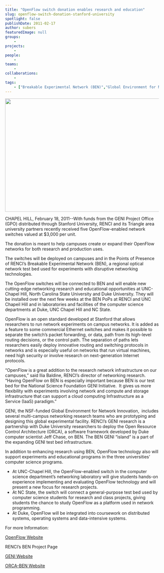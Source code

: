 ```yaml
---
title: "OpenFlow switch donation enables research and education"
slug: openflow-switch-donation-stanford-university
spotlight: false
publishDate: 2011-02-17
author: subers
featuredImage: null
groups:
    - 
projects:
    - 
people:
    - 
teams: 
    - 
collaborations:
    - 
tags:
    - ["Breakable Experimental Network (BEN)","Global Environment for Network Innovations (GENI)","Open Resource Control Architecture (ORCA)","OpenFlow"]
---
```

<p><img class="alignnone size-full wp-image-6759" title="OpenFlow Switch" src="http://www.renci.org/wp-content/uploads/2011/02/UNC-CS-Story.jpg" alt="" width="630" height="370" /></p>

<p>CHAPEL HILL, February 18, 2011--With funds from the GENI Project Office (GPO) distributed through Stanford University, RENCI and its Triangle area university partners recently received five OpenFlow-enabled network switches valued at $3,000 per unit.<!--more--></p>

<p>The donation is meant to help campuses create or expand their OpenFlow networks for both research and production uses.</p>

<p>The switches will be deployed on campuses and in the Points of Presence of RENCI’s Breakable Experimental Network (BEN), a regional optical network test bed used for experiments with disruptive networking technologies.</p>

<p>The OpenFlow switches will be connected to BEN and will enable new cutting-edge networking research and educational opportunities at UNC-Chapel Hill, North Carolina State University and Duke University. They will be installed over the next few weeks at the BEN PoPs at RENCI and UNC Chapeil Hill and in laboratories and facilities of the computer science departments at Duke, UNC Chapel Hill and NC State.</p>

<p>OpenFlow is an open standard developed at Stanford that allows researchers to run network experiments on campus networks. It is added as a feature to some commercial Ethernet switches and makes it possible to separate the switch’s packet forwarding, or data, path from its high-level routing decisions, or the control path. The separation of paths lets researchers easily deploy innovative routing and switching protocols in networks and is especially useful on networks that run virtual machines, need high security or involve research on next-generation Internet protocols.</p>

<p>“OpenFlow is a great addition to the research network infrastructure on our campuses,” said Ilia Baldine, RENCI’s director of networking research. “Having OpenFlow on BEN is especially important because BEN is our test bed for the National Science Foundation GENI Initiative.  It gives us more flexibility with experiments involving network and compute and storage infrastructure that can support a cloud computing Infrastructure as a Service (IaaS) paradigm.”</p>

<p>GENI, the NSF-funded Global Environment for Network Innovation,  includes several multi-campus networking research teams who are prototyping and designing this global experimental facility. RENCI’s GENI research is a partnership with Duke University researchers to deploy the Open Resource Control Architecture (ORCA), a software framework developed by Duke computer scientist Jeff Chase, on BEN. The BEN GENI “island” is a part of the expanding GENI test bed infrastructure.</p>

<p>In addition to enhancing research using BEN, OpenFlow technology also will support experiments and educational programs in the three universities’ computer science programs.</p>

<ul>
	<li>At UNC-Chapel Hill, the      OpenFlow-enabled switch in the computer science department’s networking      laboratory will give students hands-on experience implementing and      evaluating OpenFlow technology and will present a new focus for research      projects. </li>
	<li>At NC State, the switch      will connect a general-purpose test bed used by computer science students      for research and class projects, giving students the chance to study      OpenFlow as a platform used in network programming. </li>
	<li>At Duke, OpenFlow will      be integrated into coursework on distributed systems, operating systems      and data-intensive systems.</li>
</ul>

<p>For more Information:</p>

<p><a href="http://www.openflowswitch.org/" target="_blank">OpenFlow Website</a></p>

<p>RENCI’s BEN Project Page</p>

<p><a href="http://www.geni.net/" target="_blank">GENI Website</a></p>

<p><a href="https://ben.renci.org/index.php?option=com_content&amp;view=article&amp;id=77&amp;Itemid=84" target="_blank">ORCA-BEN Website</a></p>
